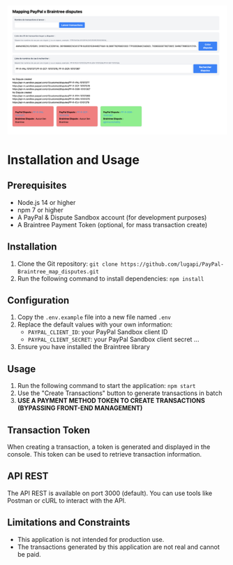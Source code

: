 
![index](./screenshots/index.png)
# Installation and Usage
## Prerequisites
* Node.js 14 or higher
* npm 7 or higher
* A PayPal & Dispute Sandbox account (for development purposes)
* A Braintree Payment Token (optional, for mass transaction create)

## Installation
1. Clone the Git repository: `git clone https://github.com/lugapi/PayPal-Braintree_map_disputes.git`
2. Run the following command to install dependencies: `npm install`

## Configuration
1. Copy the `.env.example` file into a new file named `.env`
2. Replace the default values with your own information:
	* `PAYPAL_CLIENT_ID`: your PayPal Sandbox client ID
	* `PAYPAL_CLIENT_SECRET`: your PayPal Sandbox client secret
	...
3. Ensure you have installed the Braintree library

## Usage
1. Run the following command to start the application: `npm start`
2. Use the "Create Transactions" button to generate transactions in batch
3. **USE A PAYMENT METHOD TOKEN TO CREATE TRANSACTIONS (BYPASSING FRONT-END MANAGEMENT)**

## Transaction Token
When creating a transaction, a token is generated and displayed in the console. This token can be used to retrieve transaction information.

## API REST
The API REST is available on port 3000 (default). You can use tools like Postman or cURL to interact with the API.

## Limitations and Constraints
* This application is not intended for production use.
* The transactions generated by this application are not real and cannot be paid.
